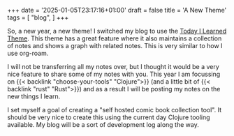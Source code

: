 +++
date = '2025-01-05T23:17:16+01:00'
draft = false
title = 'A New Theme'
tags = [ "blog", ] 
+++

So, a new year, a new theme! I switched my blog to use the [Today I Learned Theme](https://github.com/michenriksen/hugo-theme-til). This theme has a great feature where it also maintains a collection of notes and shows a graph with related notes. This is very similar to how I use org-roam.

I will not be transferring all my notes over, but I thought it would be a very nice feature to share some of my notes with you. This year I am focussing on {{< backlink "choose-your-tools" "Clojure">}} (and a little bit of {{< backlink "rust" "Rust">}}) and as a result I will be posting my notes on the new things I learn.

I set myself a goal of creating a "self hosted comic book collection tool". It should be very nice to create this using the current day Clojure tooling available. My blog will be a sort of development log along the way. 
